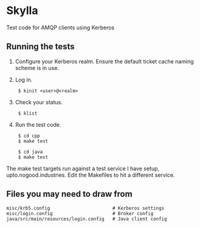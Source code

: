 # Skylla

Test code for AMQP clients using Kerberos

## Running the tests

1. Configure your Kerberos realm.  Ensure the default ticket cache
   naming scheme is in use.

2. Log in.

        $ kinit <user>@<realm>

3. Check your status.

        $ klist

3. Run the test code.

        $ cd cpp
        $ make test

        $ cd java
        $ make test

The make test targets run against a test service I have setup,
upto.nogood.industries.  Edit the Makefiles to hit a different
service.

## Files you may need to draw from

    misc/krb5.config                       # Kerberos settings
    misc/login.config                      # Broker config
    java/src/main/resources/login.config   # Java client config
